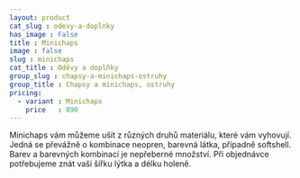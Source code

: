 ```yaml
---
layout: product
cat_slug : odevy-a-doplnky
has_image : False
title : Minichaps
image : false
slug : minichaps
cat_title : Oděvy a doplňky
group_slug : chapsy-a-minichaps-ostruhy
group_title : Chapsy a minichaps, ostruhy
pricing:
  - variant : Minichaps
    price   : 890
---
```


Minichaps vám můžeme ušít z různých druhů materiálu, které vám vyhovují. Jedná se převážně o kombinace neopren, barevná látka, případně softshell. Barev a barevných kombinací je nepřeberné množství. Při objednávce potřebujeme znát vaši šířku lýtka a délku holeně.


